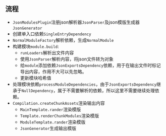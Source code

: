 ## 流程
- `JsonModulesPlugin`注册json解析器`JsonParser`及json模版生成器`JsonGenerator`
- 创建单入口依赖`SingleEntryDependency`
- `NormalModuleFactory`解析依赖，生成`NormalModule`
- 构建模块`module.build`:
    - `runLoaders`解析出文件内容
    - 使用`JsonParser`解析内容，将json文件转为对象
    - 给`module`添加依赖`JsonExportsDependency`依赖，用于在输出文件时标记导出内容，作用不大可以先忽略。
    - 更新模块哈希值
- 处理模块依赖`processModuleDependencies`，由于`JsonExportsDependency`继承于`NullDependency`，属于不需要解析的依赖，所以这里不需要继续处理依赖。
- `Compilation.createChunkAssets`渲染输出内容
    - `MainTemplate.rander`渲染模版
    - `Template.renderChunkModules`渲染模版
    - `ModuleTemplate.rander`渲染模版
    - `JsonGenerator`生成输出模版